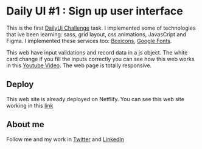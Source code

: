# Daily UI #1 : Sign up user interface
This is the first [DailyUi Challenge](https://www.dailyui.co/) task. I implemented some of technologies that ive been learning: sass, grid layout, css animations, JavasCript and Figma.
I implemented these services too: [Boxicons](https://boxicons.com/), [Google Fonts](https://fonts.google.com/).

This web have input validations and record data in a js object. The white card change if you fill the inputs correctly you can see how this web works in this [Youtube Video](https://youtu.be/gSz_5yu_vck). The web page is totally responsive.

## Deploy
This web site is already deployed on Netflify. You can see this web site working in this [link](https://modest-banach-ca3672.netlify.app/)

## About me
Follow me and my work in [Twitter](https://twitter.com/BuilesYeison) and [LinkedIn](https://www.linkedin.com/in/builesyeison/)
